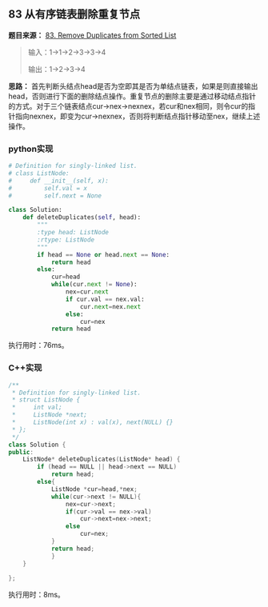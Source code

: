 ## 83 从有序链表删除重复节点

**题目来源：** [83. Remove Duplicates from Sorted List ](https://leetcode-cn.com/problems/remove-duplicates-from-sorted-list/) 

> 输入：1->1->2->3->3->4
>
> 输出：1->2->3->4

**思路：** 首先判断头结点head是否为空即其是否为单结点链表，如果是则直接输出head，否则进行下面的删除结点操作。重复节点的删除主要是通过移动结点指针的方式。对于三个链表结点cur->nex->nexnex，若cur和nex相同，则令cur的指针指向nexnex，即变为cur->nexnex，否则将判断结点指针移动至nex，继续上述操作。

### python实现

```python
# Definition for singly-linked list.
# class ListNode:
#     def __init__(self, x):
#         self.val = x
#         self.next = None

class Solution:
    def deleteDuplicates(self, head):
        """
        :type head: ListNode
        :rtype: ListNode
        """
        if head == None or head.next == None:
            return head
        else:
            cur=head
            while(cur.next != None):
                nex=cur.next
                if cur.val == nex.val:
                    cur.next=nex.next
                else:
                    cur=nex
            return head
```

执行用时：76ms。

### C++实现

```C++
/**
 * Definition for singly-linked list.
 * struct ListNode {
 *     int val;
 *     ListNode *next;
 *     ListNode(int x) : val(x), next(NULL) {}
 * };
 */
class Solution {
public:
    ListNode* deleteDuplicates(ListNode* head) {
        if (head == NULL || head->next == NULL)
            return head;
        else{
            ListNode *cur=head,*nex;
            while(cur->next != NULL){
                nex=cur->next;
                if(cur->val == nex->val)
                    cur->next=nex->next;
                else
                    cur=nex;
            }
            return head;
            }
    }
        
};
```

执行用时：8ms。